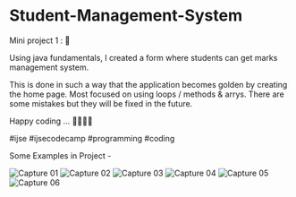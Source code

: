 # Student-Management-System

Mini project 1 : 🙂

Using java fundamentals, I created a form where students can get marks management system.

This is done in such a way that the application becomes golden by creating the home page. Most focused on using loops / methods & arrys.
There are some mistakes but they will be fixed in the future.

Happy coding ... 👨🏻‍💻🤭

#ijse #ijsecodecamp #programming #coding

Some Examples in Project - 

![Capture 01](https://user-images.githubusercontent.com/73605984/140985028-6356fb4b-615f-445c-b551-520ce4689ac3.JPG)
![Capture 02](https://user-images.githubusercontent.com/73605984/140985032-9b714154-d97e-461b-b062-141587c3c205.JPG)
![Capture 03](https://user-images.githubusercontent.com/73605984/140985033-11ce0dd3-7f5c-42de-b96b-116c1b2f93fd.JPG)
![Capture 04](https://user-images.githubusercontent.com/73605984/140985037-e48c0217-0259-4da2-b793-e59f5ab5bf95.JPG)
![Capture 05](https://user-images.githubusercontent.com/73605984/140985042-64806791-669f-42a5-9e25-bdb04ac024de.JPG)
![Capture 06](https://user-images.githubusercontent.com/73605984/140985049-747ea4d1-c05a-4cfc-9767-3de11d2a07ce.JPG)
